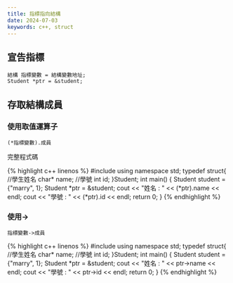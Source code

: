```yaml
---
title: 指標指向結構
date: 2024-07-03
keywords: c++, struct
---
```


## 宣告指標

```
結構 指標變數 = 結構變數地址;
Student *ptr = &student;
```

## 存取結構成員

### 使用取值運算子

```
(*指標變數).成員 
```

完整程式碼

{% highlight c++ linenos %}
#include <iostream>
using namespace std;
typedef struct{
  //學生姓名
  char* name;
  //學號
  int id;
}Student;
int main() {
  Student student = {"marry", 1};
  Student *ptr = &student;
  cout << "姓名 : " << (*ptr).name << endl;
  cout << "學號 : " << (*ptr).id << endl;
  return 0;
}
{% endhighlight %}

### 使用->

```
指標變數->成員 
```
{% highlight c++ linenos %}
#include <iostream>
using namespace std;
typedef struct{
  //學生姓名
  char* name;
  //學號
  int id;
}Student;
int main() {
  Student student = {"marry", 1};
  Student *ptr = &student;
  cout << "姓名 : " << ptr->name << endl;
  cout << "學號 : " << ptr->id << endl;
  return 0;
}
{% endhighlight %}
